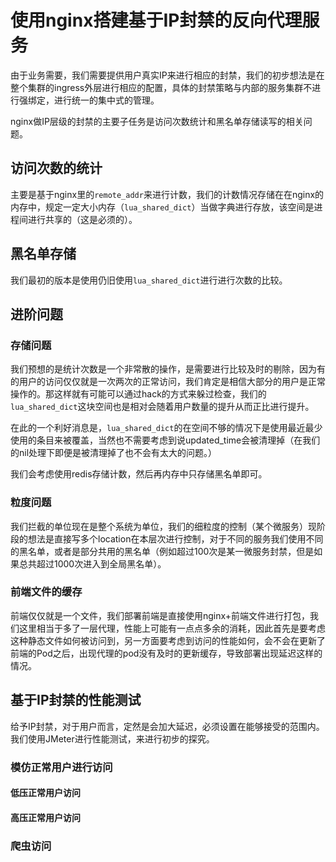 # 使用nginx搭建基于IP封禁的反向代理服务

由于业务需要，我们需要提供用户真实IP来进行相应的封禁，我们的初步想法是在整个集群的ingress外层进行相应的配置，具体的封禁策略与内部的服务集群不进行强绑定，进行统一的集中式的管理。

nginx做IP层级的封禁的主要子任务是访问次数统计和黑名单存储读写的相关问题。

## 访问次数的统计

主要是基于nginx里的`remote_addr`来进行计数，我们的计数情况存储在在nginx的内存中，规定一定大小内存（`lua_shared_dict`）当做字典进行存放，该空间是进程间进行共享的（这是必须的）。

## 黑名单存储

我们最初的版本是使用仍旧使用`lua_shared_dict`进行进行次数的比较。

## 进阶问题

### 存储问题

我们预想的是统计次数是一个非常散的操作，是需要进行比较及时的剔除，因为有的用户的访问仅仅就是一次两次的正常访问，我们肯定是相信大部分的用户是正常操作的。那这样就有可能可以通过hack的方式来躲过检查，我们的`lua_shared_dict`这块空间也是相对会随着用户数量的提升从而正比进行提升。

在此的一个利好消息是，`lua_shared_dict`的在空间不够的情况下是使用最近最少使用的条目来被覆盖，当然也不需要考虑到说updated_time会被清理掉（在我们的nil处理下即便是被清理掉了也不会有太大的问题。）

我们会考虑使用redis存储计数，然后再内存中只存储黑名单即可。

### 粒度问题

我们拦截的单位现在是整个系统为单位，我们的细粒度的控制（某个微服务）现阶段的想法是直接写多个location在本层次进行控制，对于不同的服务我们使用不同的黑名单，或者是部分共用的黑名单（例如超过100次是某一微服务封禁，但是如果总共超过1000次进入到全局黑名单）。

### 前端文件的缓存

前端仅仅就是一个文件，我们部署前端是直接使用nginx+前端文件进行打包，我们这里相当于多了一层代理，性能上可能有一点点多余的消耗，因此首先是要考虑这种静态文件如何被访问到，另一方面要考虑到访问的性能如何，会不会在更新了前端的Pod之后，出现代理的pod没有及时的更新缓存，导致部署出现延迟这样的情况。

## 基于IP封禁的性能测试

给予IP封禁，对于用户而言，定然是会加大延迟，必须设置在能够接受的范围内。我们使用JMeter进行性能测试，来进行初步的探究。

### 模仿正常用户进行访问

#### 低压正常用户访问

#### 高压正常用户访问

### 爬虫访问

